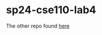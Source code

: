 # sp24-cse110-lab4

The other repo found [here](https://github.com/sp24-cse110-lab4/lab-4-kieraliz)
